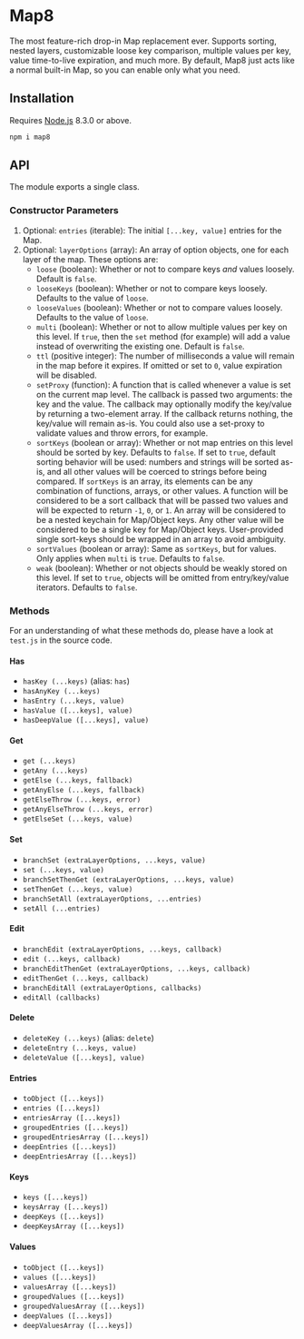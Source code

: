 # Map8

The most feature-rich drop-in Map replacement ever. Supports sorting, nested layers, customizable loose key comparison, multiple values per key, value time-to-live expiration, and much more. By default, Map8 just acts like a normal built-in Map, so you can enable only what you need.

## Installation

Requires [Node.js](https://nodejs.org/) 8.3.0 or above.

```bash
npm i map8
```

## API

The module exports a single class.

### Constructor Parameters

1. Optional: `entries` (iterable): The initial `[...key, value]` entries for the Map.
2. Optional: `layerOptions` (array): An array of option objects, one for each layer of the map. These options are:
    * `loose` (boolean): Whether or not to compare keys _and_ values loosely. Default is `false`.
    * `looseKeys` (boolean): Whether or not to compare keys loosely. Defaults to the value of `loose`.
    * `looseValues` (boolean): Whether or not to compare values loosely. Defaults to the value of `loose`.
    * `multi` (boolean): Whether or not to allow multiple values per key on this level. If `true`, then the `set` method (for example) will add a value instead of overwriting the existing one. Default is `false`.
    * `ttl` (positive integer): The number of milliseconds a value will remain in the map before it expires. If omitted or set to `0`, value expiration will be disabled.
    * `setProxy` (function): A function that is called whenever a value is set on the current map level. The callback is passed two arguments: the key and the value. The callback may optionally modify the key/value by returning a two-element array. If the callback returns nothing, the key/value will remain as-is. You could also use a set-proxy to validate values and throw errors, for example.
    * `sortKeys` (boolean or array): Whether or not map entries on this level should be sorted by key. Defaults to `false`. If set to `true`, default sorting behavior will be used: numbers and strings will be sorted as-is, and all other values will be coerced to strings before being compared. If `sortKeys` is an array, its elements can be any combination of functions, arrays, or other values. A function will be considered to be a sort callback that will be passed two values and will be expected to return `-1`, `0`, or `1`. An array will be considered to be a nested keychain for Map/Object keys. Any other value will be considered to be a single key for Map/Object keys. User-provided single sort-keys should be wrapped in an array to avoid ambiguity.
    * `sortValues` (boolean or array): Same as `sortKeys`, but for values. Only applies when `multi` is `true`. Defaults to `false`.
    * `weak` (boolean): Whether or not objects should be weakly stored on this level. If set to `true`, objects will be omitted from entry/key/value iterators. Defaults to `false`.

### Methods

For an understanding of what these methods do, please have a look at `test.js` in the source code.

#### Has

* `hasKey (...keys)` (alias: `has`)
* `hasAnyKey (...keys)`
* `hasEntry (...keys, value)`
* `hasValue ([...keys], value)`
* `hasDeepValue ([...keys], value)`

#### Get

* `get (...keys)`
* `getAny (...keys)`
* `getElse (...keys, fallback)`
* `getAnyElse (...keys, fallback)`
* `getElseThrow (...keys, error)`
* `getAnyElseThrow (...keys, error)`
* `getElseSet (...keys, value)`

#### Set

* `branchSet (extraLayerOptions, ...keys, value)`
* `set (...keys, value)`
* `branchSetThenGet (extraLayerOptions, ...keys, value)`
* `setThenGet (...keys, value)`
* `branchSetAll (extraLayerOptions, ...entries)`
* `setAll (...entries)`

#### Edit

* `branchEdit (extraLayerOptions, ...keys, callback)`
* `edit (...keys, callback)`
* `branchEditThenGet (extraLayerOptions, ...keys, callback)`
* `editThenGet (...keys, callback)`
* `branchEditAll (extraLayerOptions, callbacks)`
* `editAll (callbacks)`

#### Delete

* `deleteKey (...keys)` (alias: `delete`)
* `deleteEntry (...keys, value)`
* `deleteValue ([...keys], value)`

#### Entries

* `toObject ([...keys])`
* `entries ([...keys])`
* `entriesArray ([...keys])`
* `groupedEntries ([...keys])`
* `groupedEntriesArray ([...keys])`
* `deepEntries ([...keys])`
* `deepEntriesArray ([...keys])`

#### Keys

* `keys ([...keys])`
* `keysArray ([...keys])`
* `deepKeys ([...keys])`
* `deepKeysArray ([...keys])`

#### Values

* `toObject ([...keys])`
* `values ([...keys])`
* `valuesArray ([...keys])`
* `groupedValues ([...keys])`
* `groupedValuesArray ([...keys])`
* `deepValues ([...keys])`
* `deepValuesArray ([...keys])`
